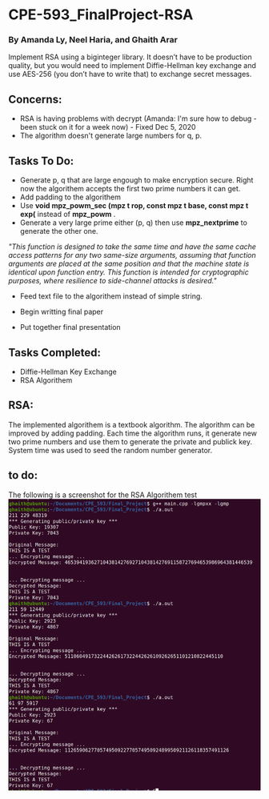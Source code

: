 # CPE-593_FinalProject-RSA
### By Amanda Ly, Neel Haria, and Ghaith Arar
Implement RSA using a biginteger library. It doesn’t have to be production quality, but you would need to implement Diffie-Hellman key exchange and use AES-256 (you don’t have to write that) to exchange secret messages.


## Concerns: 
- RSA is having problems with decrypt (Amanda: I'm sure how to debug - been stuck on it for a week now) - Fixed Dec 5, 2020
- The algorithm doesn't generate large numbers for q, p. 

## Tasks To Do: 
- Generate p, q that are large engough to make encryption secure. Right now the algorithem accepts the first two prime numbers it can get.
- Add padding to the algorithem
- Use **void mpz_powm_sec (mpz t rop, const mpz t base, const mpz t exp(** instead of  **mpz_powm** .
- Generate a very large prime either (p, q) then use **mpz_nextprime** to generate the other one.

*"This function is designed to take the same time and have the same cache access patterns for any two same-size arguments, assuming that function arguments are placed at the same position and that the machine state is identical upon function entry. This function is intended for cryptographic purposes, where resilience to side-channel attacks is desired."*

- Feed text file to the algorithem instead of simple string.

- Begin writting final paper
- Put together final presentation

## Tasks Completed: 
- Diffie-Hellman Key Exchange
- RSA Algorithem

## RSA: 
The implemented algorithem is a textbook algorithm. The algorithm can be improved by adding padding. Each time the algorithm runs, it generate new two prime numbers and use them to generate the private and publick key. System time was used to seed the random number generator. 

to do:
-
The following is a screenshot for the RSA Algorithem test
![alt text](https://raw.githubusercontent.com/amandal3/CPE-593_FinalProject-RSA/main/Research%20Papers/RSA_test.png)
